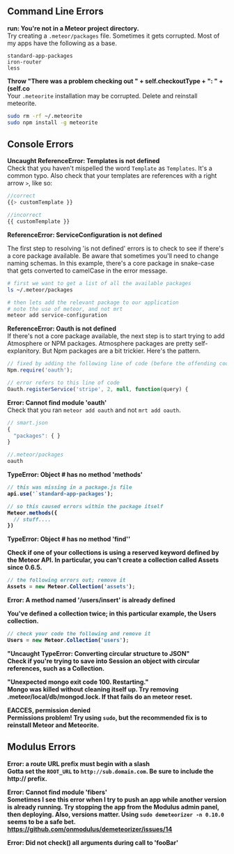 ## Command Line Errors

**run: You're not in a Meteor project directory.**  
Try creating a ``.meteor/packages`` file.  Sometimes it gets corrupted.  Most of my apps have the following as a base.
````
standard-app-packages
iron-router
less
````

**Throw "There was a problem checking out " + self.checkoutType + ": " + (self.co**  
Your ``.meteorite`` installation may be corrupted.  Delete and reinstall meteorite.  

````sh
sudo rm -rf ~/.meteorite
sudo npm install -g meteorite
````

## Console Errors

**Uncaught ReferenceError: Templates is not defined**  
Check that you haven't mispelled the word ``Template`` as ``Templates``.  It's a common typo.  Also check that your templates are references with a right arrow ``>``, like so:

````js
//correct
{{> customTemplate }}

//incorrect
{{ customTemplate }}
````


**ReferenceError: ServiceConfiguration is not defined**     

The first step to resolving 'is not defined' errors is to check to see if there's a core package available.  Be aware that sometimes you'll need to change naming schemas.  In this example, there's a core package in snake-case that gets converted to camelCase in the error message.
````sh
# first we want to get a list of all the available packages
ls ~/.meteor/packages

# then lets add the relevant package to our application
# note the use of meteor, and not mrt
meteor add service-configuration
````


**ReferenceError: Oauth is not defined**     
If there's not a core package available, the next step is to start trying to add Atmosphere or NPM packages.  Atmosphere packages are pretty self-explanitory.  But Npm packages are a bit trickier.  Here's the pattern.  
````js
// fixed by adding the following line of code (before the offending code)
Npm.require('oauth');

// error refers to this line of code
Oauth.registerService('stripe', 2, null, function(query) {
````



**Error: Cannot find module 'oauth'**  
Check that you ran ``meteor add oauth`` and not ``mrt add oauth``.  

````js
// smart.json
{
  "packages": { }
}

//.meteor/packages
oauth
````


**TypeError: Object #<Object> has no method 'methods'**  

````js
// this was missing in a package.js file
api.use('`standard-app-packages');

// so this caused errors within the package itself
Meteor.methods({
  // stuff....
})

````

**TypeError: Object #<Object> has no method 'find''**  

Check if one of your collections is using a reserved keyword defined by the Meteor API.  In particular, you can't create a collection called Assets since 0.6.5.

````js
// the following errors out; remove it
Assets = new Meteor.Collection('assets');
````

**Error: A method named '/users/insert' is already defined**   

You've defined a collection twice; in this particular example, the Users collection.  

````js
// check your code the following and remove it
Users = new Meteor.Collection('users');
````

**"Uncaught TypeError: Converting circular structure to JSON"**  
Check if you're trying to save into Session an object with circular references, such as a Collection.

**"Unexpected mongo exit code 100. Restarting."**  
Mongo was killed without cleaning itself up. Try removing .meteor/local/db/mongod.lock. If that fails do an meteor reset.  

**EACCES, permission denied**  
Permissions problem!  Try using ``sudo``, but the recommended fix is to reinstall Meteor and Meteorite.  


## Modulus Errors

**Error: a route URL prefix must begin with a slash**  
Gotta set the ``ROOT_URL`` to ``http://sub.domain.com``.  Be sure to include the http:// prefix.


**Error: Cannot find module 'fibers'**  
Sometimes I see this error when I try to push an app while another version is already running.  Try stopping the app from the Modulus admin panel, then deploying.  Also, versions matter.  Using ``sudo demeteorizer -n 0.10.0`` seems to be a safe bet.
https://github.com/onmodulus/demeteorizer/issues/14  

**Error: Did not check() all arguments during call to 'fooBar'** 


